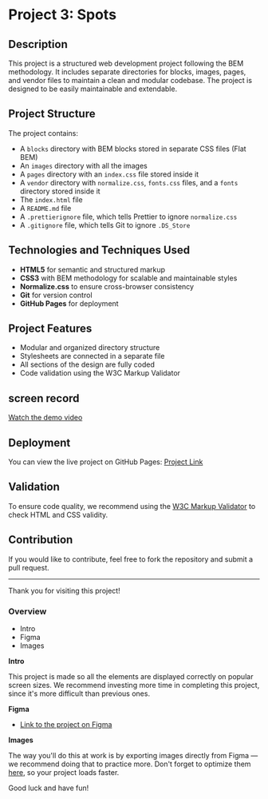 # Project 3: Spots

## Description

This project is a structured web development project following the BEM methodology. It includes separate directories for blocks, images, pages, and vendor files to maintain a clean and modular codebase. The project is designed to be easily maintainable and extendable.

## Project Structure

The project contains:

- A `blocks` directory with BEM blocks stored in separate CSS files (Flat BEM)
- An `images` directory with all the images
- A `pages` directory with an `index.css` file stored inside it
- A `vendor` directory with `normalize.css`, `fonts.css` files, and a `fonts` directory stored inside it
- The `index.html` file
- A `README.md` file
- A `.prettierignore` file, which tells Prettier to ignore `normalize.css`
- A `.gitignore` file, which tells Git to ignore `.DS_Store`

## Technologies and Techniques Used

- **HTML5** for semantic and structured markup
- **CSS3** with BEM methodology for scalable and maintainable styles
- **Normalize.css** to ensure cross-browser consistency
- **Git** for version control
- **GitHub Pages** for deployment

## Project Features

- Modular and organized directory structure
- Stylesheets are connected in a separate file
- All sections of the design are fully coded
- Code validation using the W3C Markup Validator

## screen record

[Watch the demo video](https://drive.google.com/file/d/1MahBLnX800Zrwdzb1raFMyi0hYPV020X/view?usp=drive_link)

## Deployment

You can view the live project on GitHub Pages: [Project Link](https://github.com/Anthonymuro/se_project_spots)

## Validation

To ensure code quality, we recommend using the [W3C Markup Validator](https://validator.w3.org/) to check HTML and CSS validity.

## Contribution

If you would like to contribute, feel free to fork the repository and submit a pull request.

---

Thank you for visiting this project!

### Overview

- Intro
- Figma
- Images

**Intro**

This project is made so all the elements are displayed correctly on popular screen sizes. We recommend investing more time in completing this project, since it's more difficult than previous ones.

**Figma**

- [Link to the project on Figma](https://www.figma.com/file/BBNm2bC3lj8QQMHlnqRsga/Sprint-3-Project-%E2%80%94-Spots?type=design&node-id=2%3A60&mode=design&t=afgNFybdorZO6cQo-1)

**Images**

The way you'll do this at work is by exporting images directly from Figma — we recommend doing that to practice more. Don't forget to optimize them [here](https://tinypng.com/), so your project loads faster.

Good luck and have fun!
